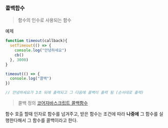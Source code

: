 ### 콜백함수  

>함수의 인수로 사용되는 함수

예제
```js
function timeout(callback){
  setTimeout(() => {
    console.log("안녕하세요")
    cb()
  }, 3000)
}

timeout(() => {
  console.log("콜백")
})

// 안녕하세요가 3초 뒤에 출력되고 그 다음에 콜백이 출력 됨 (순서대로 출력)
```

>콜백 정의 [코어자바스크립트 콜백함수](https://ko.javascript.info/function-expressions#ref-36)

 함수 호출 할때 인자로 함수를 넘겨주고, 받은 함수는 조건에 따라 **나중에** 그 함수를 실행한다해서 그 함수를 콜백이라고 한다.




